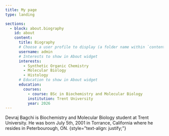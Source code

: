 ```yaml
---
title: My page
type: landing

sections:
  - block: about.biography
    id: about
    content:
      title: Biography
      # Choose a user profile to display (a folder name within `content/authors/`)
      username: admin
      # Interests to show in About widget
      interests:
        - Synthetic Organic Chemistry
        - Molecular Biology
        - Histology
      # Education to show in About widget
      education:
        courses:
          - course: BSc in Biochemistry and Molecular Biology
          institution: Trent University
          year: 2026
---
```

Devraj Bagchi is Biochemistry and Molecular Biology student at Trent University. He was born July 5th, 2001 in Torrance, California where he resides in Peterbourough, ON.
{style="text-align: justify;"}